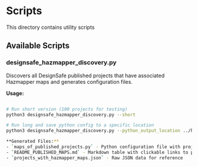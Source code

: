 # Scripts

This directory contains utility scripts

## Available Scripts

### designsafe_hazmapper_discovery.py

Discovers all DesignSafe published projects that have associated Hazmapper maps and generates configuration files.

**Usage:**

```bash

# Run short version (100 projects for testing)
python3 designsafe_hazmapper_discovery.py --short

# Run long and save python config to a specific location
python3 designsafe_hazmapper_discovery.py --python_output_location ../hazmapper_plugin/utils/

**Generated Files:**
- `maps_of_published_projects.py` - Python configuration file with project data
- `README_PUBLISHED_MAPS.md` - Markdown table with clickable links to projects and maps
- `projects_with_hazmapper_maps.json` - Raw JSON data for reference

